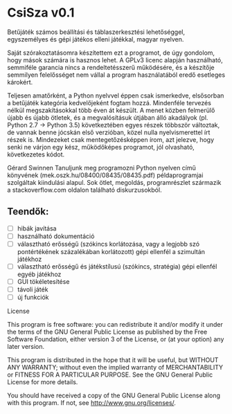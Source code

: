 # CsiSza v0.1

Betűjáték számos beállítási és táblaszerkesztési lehetőséggel, egyszemélyes
és gépi játékos elleni játékkal, magyar nyelven.

Saját szórakoztatásomra készítettem ezt a programot, de úgy gondolom, hogy mások számára is hasznos
lehet. A GPLv3 licenc alapján használható, semmiféle garancia nincs a rendeltetésszerű működésére,
és a készítője semmilyen felelősséget nem vállal a program használatából eredő esetleges károkért.

Teljesen amatőrként, a Python nyelvvel éppen csak ismerkedve, elsősorban a betűjáték kategória kedvelőjeként
fogtam hozzá. Mindenféle tervezés nélkül megszakításokkal több éven át készült. A menet közben felmerülő újabb
és újabb ötletek, és a megvalósításuk útjában álló akadályok (pl. Python 2.7 -> Python 3.5) következtében egyes
részek többször változtak, de vannak benne jócskán első verzióban, közel nulla nyelvismerettel írt részek is.
Mindezeket csak mentegetőzésképpen írom, azt jelezve, hogy senki ne várjon egy kész, működőképes programot,
jól olvasható, következetes kódot.

Gérard Swinnen Tanuljunk meg programozni Python nyelven című könyvének (mek.oszk.hu/08400/08435/08435.pdf)
példaprogramjai szolgáltak kiindulási alapul. Sok ötlet, megoldás, programrészlet származik
a stackoverflow.com oldalon található diskurzusokból.

## Teendők:
  - [ ] hibák javítása
  - [ ] használható dokumentáció
  - [ ] választható erősségű (szókincs korlátozása, vagy a legjobb szó pontértékének százalékában
        korlátozott) gépi ellenfél a szimultán játékhoz
  - [ ] választható erősségű és játékstílusú (szókincs, stratégia) gépi ellenfél egyéb játékhoz
  - [ ] GUI tökéletesítése
  - [ ] távoli játék
  - [ ] új funkciók

License

This program is free software: you can redistribute it and/or modify
it under the terms of the GNU General Public License as published by
the Free Software Foundation, either version 3 of the License, or
(at your option) any later version.

This program is distributed in the hope that it will be useful,
but WITHOUT ANY WARRANTY; without even the implied warranty of
MERCHANTABILITY or FITNESS FOR A PARTICULAR PURPOSE.  See the
GNU General Public License for more details.

You should have received a copy of the GNU General Public License
along with this program.  If not, see <http://www.gnu.org/licenses/>.